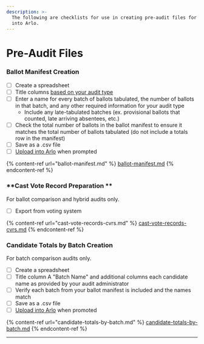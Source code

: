 ```yaml
---
description: >-
  The following are checklists for use in creating pre-audit files for upload
  into Arlo.
---
```


# Pre-Audit Files

### **Ballot Manifest Creation**

* [ ] Create a spreadsheet
* [ ] Title columns [based on your audit type](ballot-manifest.md#create-a-ballot-manifest)
* [ ] Enter a name for every batch of ballots tabulated, the number of ballots in that batch, and any other required information for your audit type
  * Include any late-tabulated batches (ex. provisional ballots that counted, late arriving absentees, etc.)
* [ ] Check the total number of ballots in the ballot manifest to ensure it matches the total number of ballots tabulated (do not include a totals row in the manifest)
* [ ] Save as a .csv file
* [ ] [Upload into Arlo](uploading-files-into-arlo.md) when prompted

{% content-ref url="ballot-manifest.md" %}
[ballot-manifest.md](ballot-manifest.md)
{% endcontent-ref %}

### **Cast Vote Record Preparation **

For ballot comparison and hybrid audits only.

* [ ] Export from voting system

{% content-ref url="cast-vote-records-cvrs.md" %}
[cast-vote-records-cvrs.md](cast-vote-records-cvrs.md)
{% endcontent-ref %}

### **Candidate Totals by Batch Creation**

For batch comparison audits only.

* [ ] Create a spreadsheet
* [ ] Title column A "Batch Name" and additional columns each candidate name as provided by your audit administrator
* [ ] Verify each batch from your ballot manifest is included and the names match
* [ ] Save as a .csv file
* [ ] [Upload into Arlo](uploading-files-into-arlo.md) when promoted

{% content-ref url="candidate-totals-by-batch.md" %}
[candidate-totals-by-batch.md](candidate-totals-by-batch.md)
{% endcontent-ref %}



****
